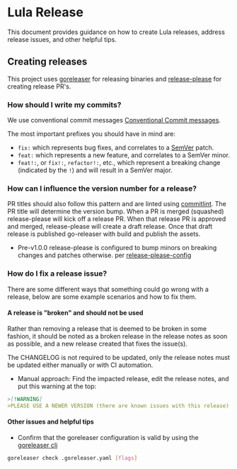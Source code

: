 # Lula Release

This document provides guidance on how to create Lula releases, address release issues, and other helpful tips.

## Creating releases

This project uses [goreleaser](https://github.com/goreleaser/goreleaser-action) for releasing binaries and [release-please](https://github.com/marketplace/actions/release-please-action) for creating release PR's.

### How should I write my commits?

We use conventional commit messages [Conventional Commit messages](https://www.conventionalcommits.org/).

The most important prefixes you should have in mind are:

- `fix:` which represents bug fixes, and correlates to a [SemVer](https://semver.org/)
  patch.
- `feat:` which represents a new feature, and correlates to a SemVer minor.
- `feat!:`,  or `fix!:`, `refactor!:`, etc., which represent a breaking change
  (indicated by the `!`) and will result in a SemVer major.

### How can I influence the version number for a release?

PR titles should also follow this pattern and are linted using [commitlint](https://commitlint.js.org/). The PR title will determine the version bump. When a PR is merged (squashed) release-please will kick off a release PR. When that release PR is approved and merged, release-please will create a draft release. Once that draft release is published go-releaser with build and publish the assets.  
- Pre-v1.0.0 release-please is configured to bump minors on breaking changes and patches otherwise. per [release-please-config](https://github.com/defenseunicorns/lula/blob/main/release-please-config.json)

### How do I fix a release issue?

There are some different ways that something could go wrong with a release, below are some example scenarios and how to fix them.

#### A release is "broken" and should not be used

Rather than removing a release that is deemed to be broken in some fashion, it should be noted as a broken release in the release notes as soon as possible, and a new release created that fixes the issue(s).

The CHANGELOG is not required to be updated, only the release notes must be updated either manually or with CI automation.

- Manual approach: Find the impacted release, edit the release notes, and put this warning at the top:

```md
>[!WARNING]
>PLEASE USE A NEWER VERSION (there are known issues with this release)
```

#### Other issues and helpful tips

- Confirm that the goreleaser configuration is valid by using the [goreleaser cli](https://goreleaser.com/cmd/goreleaser_check/?h=valid)

```sh
goreleaser check .goreleaser.yaml [flags]
```
